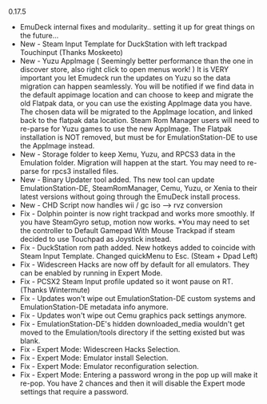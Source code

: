 0.17.5
- EmuDeck internal fixes and modularity.. setting it up for great things on the future...
- New - Steam Input Template for DuckStation with left trackpad Touchinput (Thanks Moskeeto)
- New - Yuzu AppImage ( Seemingly better performance than the one in discover store, also right click to open menus work! )
        It is VERY important you let Emudeck run the updates on Yuzu so the 
        data migration can happen seamlessly. You will be notified if we find data in the default appimage location
        and can choose to keep and migrate the old Flatpak data, or you can use the existing AppImage data you have.
        The chosen data will be migrated to the AppImage location, and linked back to the flatpak data location.
        Steam Rom Manager users will need to re-parse for Yuzu games to use the new AppImage.
        The Flatpak installation is NOT removed, but must be for EmulationStation-DE to use the AppImage instead.
- New - Storage folder to keep Xemu, Yuzu, and RPCS3 data in the Emulation folder. Migration will happen at the start. 
        You may need to re-parse for rpcs3 installed files.
- New - Binary Updater tool added. Ths new tool can update EmulationStation-DE, SteamRomManager, Cemu, Yuzu, or Xenia 
        to their latest versions without going through the EmuDeck install process.
- New - CHD Script now handles wii / gc iso --> rvz conversion
- Fix - Dolphin pointer is now right trackpad and works more smoothly. If you have SteamGyro setup, motion now works. 
        *You may need to set the controller to Default Gamepad With Mouse Trackpad if steam decided to use Touchpad as Joystick instead.
- Fix - DuckStation rom path added. New hotkeys added to coincide with Steam Input Template. Changed quickMenu to Esc. (Steam + Dpad Left)
- Fix - Widescreen Hacks are now off by default for all emulators. They can be enabled by running in Expert Mode.
- Fix - PCSX2 Steam Input profile updated so it wont pause on RT. (Thanks Wintermute)
- Fix - Updates won't wipe out EmulationStation-DE custom systems and EmulationStation-DE metadata info anymore.
- Fix - Updates won't wipe out Cemu graphics pack settings anymore.
- Fix - EmulationStation-DE's hidden downloaded_media wouldn't get moved 
        to the Emulation/tools directory if the setting existed but was blank.
- Fix - Expert Mode: Widescreen Hacks Selection.
- Fix - Expert Mode: Emulator install Selection.
- Fix - Expert Mode: Emulator reconfiguration selection.
- Fix - Expert Mode: Entering a password wrong in the pop up will make it re-pop. 
        You have 2 chances and then it will disable the Expert mode settings that require a password.
